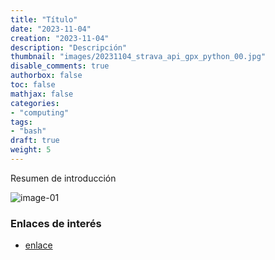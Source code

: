 ```yaml
---
title: "Título"
date: "2023-11-04"
creation: "2023-11-04"
description: "Descripción"
thumbnail: "images/20231104_strava_api_gpx_python_00.jpg"
disable_comments: true
authorbox: false
toc: false
mathjax: false
categories:
- "computing"
tags:
- "bash"
draft: true
weight: 5
---
```

Resumen de introducción
<!--more-->


![image-01]

### Enlaces de interés
- [enlace](www.sherblog.pro)

[link]: https://www.google.es

[image-01]: /images/20231104_strava_api_gpx_python_01.jpg



